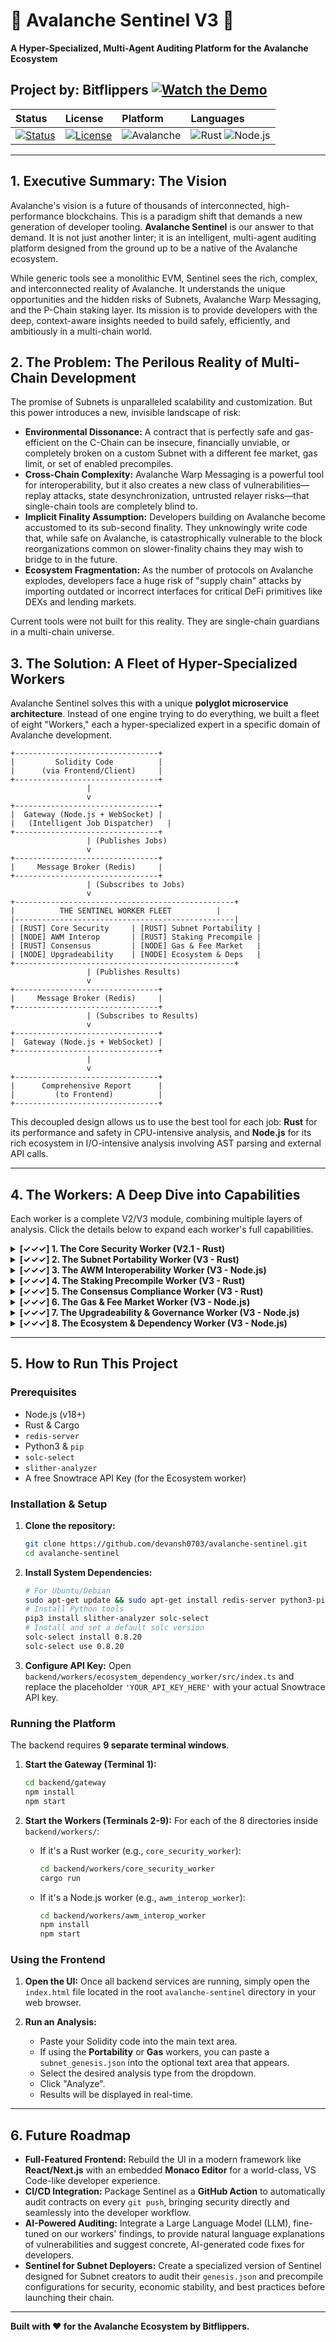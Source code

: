 # 🔺 Avalanche Sentinel V3 🔺

**A Hyper-Specialized, Multi-Agent Auditing Platform for the Avalanche Ecosystem**

**Project by: Bitflippers**
[![Watch the Demo](https://img.shields.io/badge/Watch_the-Demo-E84142?style=for-the-badge&logo=youtube)](https://youtu.be/UuEp99h5Zto)
---

| Status | License | Platform | Languages |
| :--- | :--- | :--- | :--- |
| [![Status](https://img.shields.io/badge/Status-Complete-brightgreen?style=for-the-badge)](https://github.com/devansh0703/avalanche-sentinel) | [![License](https://img.shields.io/badge/License-MIT-blue?style=for-the-badge)](https://github.com/devansh0703/avalanche-sentinel/blob/main/LICENSE) | ![Avalanche](https://img.shields.io/badge/Avalanche-E84142?style=for-the-badge&logo=avalanche&logoColor=white) | ![Rust](https://img.shields.io/badge/rust-%23000000.svg?style=for-the-badge&logo=rust&logoColor=white) ![Node.js](https://img.shields.io/badge/node.js-6DA55F?style=for-the-badge&logo=node.js&logoColor=white) |

---

## 1. Executive Summary: The Vision

Avalanche's vision is a future of thousands of interconnected, high-performance blockchains. This is a paradigm shift that demands a new generation of developer tooling. **Avalanche Sentinel** is our answer to that demand. It is not just another linter; it is an intelligent, multi-agent auditing platform designed from the ground up to be a native of the Avalanche ecosystem.

While generic tools see a monolithic EVM, Sentinel sees the rich, complex, and interconnected reality of Avalanche. It understands the unique opportunities and the hidden risks of Subnets, Avalanche Warp Messaging, and the P-Chain staking layer. Its mission is to provide developers with the deep, context-aware insights needed to build safely, efficiently, and ambitiously in a multi-chain world.

## 2. The Problem: The Perilous Reality of Multi-Chain Development

The promise of Subnets is unparalleled scalability and customization. But this power introduces a new, invisible landscape of risk:

*   **Environmental Dissonance:** A contract that is perfectly safe and gas-efficient on the C-Chain can be insecure, financially unviable, or completely broken on a custom Subnet with a different fee market, gas limit, or set of enabled precompiles.
*   **Cross-Chain Complexity:** Avalanche Warp Messaging is a powerful tool for interoperability, but it also creates a new class of vulnerabilities—replay attacks, state desynchronization, untrusted relayer risks—that single-chain tools are completely blind to.
*   **Implicit Finality Assumption:** Developers building on Avalanche become accustomed to its sub-second finality. They unknowingly write code that, while safe on Avalanche, is catastrophically vulnerable to the block reorganizations common on slower-finality chains they may wish to bridge to in the future.
*   **Ecosystem Fragmentation:** As the number of protocols on Avalanche explodes, developers face a huge risk of "supply chain" attacks by importing outdated or incorrect interfaces for critical DeFi primitives like DEXs and lending markets.

Current tools were not built for this reality. They are single-chain guardians in a multi-chain universe.

## 3. The Solution: A Fleet of Hyper-Specialized Workers

Avalanche Sentinel solves this with a unique **polyglot microservice architecture**. Instead of one engine trying to do everything, we built a fleet of eight "Workers," each a hyper-specialized expert in a specific domain of Avalanche development.

```
+--------------------------------+
|         Solidity Code          |
|      (via Frontend/Client)     |
+--------------------------------+
                 |
                 v
+--------------------------------+
|  Gateway (Node.js + WebSocket) |
|   (Intelligent Job Dispatcher)   |
+--------------------------------+
                 | (Publishes Jobs)
                 v
+--------------------------------+
|     Message Broker (Redis)     |
+--------------------------------+
                 | (Subscribes to Jobs)
                 v
+-------------------------------------------------+
|          THE SENTINEL WORKER FLEET          |
|-------------------------------------------------|
| [RUST] Core Security     | [RUST] Subnet Portability |
| [NODE] AWM Interop       | [RUST] Staking Precompile |
| [RUST] Consensus         | [NODE] Gas & Fee Market   |
| [NODE] Upgradeability    | [NODE] Ecosystem & Deps   |
+-------------------------------------------------+
                 | (Publishes Results)
                 v
+--------------------------------+
|     Message Broker (Redis)     |
+--------------------------------+
                 | (Subscribes to Results)
                 v
+--------------------------------+
|  Gateway (Node.js + WebSocket) |
+--------------------------------+
                 |
                 v
+--------------------------------+
|      Comprehensive Report      |
|         (to Frontend)          |
+--------------------------------+
```

This decoupled design allows us to use the best tool for each job: **Rust** for its performance and safety in CPU-intensive analysis, and **Node.js** for its rich ecosystem in I/O-intensive analysis involving AST parsing and external API calls.

---

## 4. The Workers: A Deep Dive into Capabilities

Each worker is a complete V2/V3 module, combining multiple layers of analysis. Click the details below to expand each worker's full capabilities.

<details>
<summary><strong>[✓✓✓] 1. The Core Security Worker (V2.1 - Rust)</strong></summary>

*   **Mission:** To provide a comprehensive, industry-standard security baseline for any smart contract deployed on an EVM-compatible chain, including the Avalanche C-Chain.
*   **Checks Performed:**
    *   **Broad Vulnerability Analysis:** Leverages the full power of the industry-standard Slither static analysis engine. This detects a wide range of common and critical smart contract vulnerabilities out of the box, including but not limited to:
        *   Re-entrancy (Checks-Effects-Interactions pattern violations)
        *   Integer Overflows/Underflows (for Solidity versions <0.8.0)
        *   Unprotected `selfdestruct` and `delegatecall`
        *   Transaction Order Dependency
        *   Oracle Manipulation Risks
        *   And dozens more.
    *   **Compiler Warning Ingestion (V2.1 Feature):** Goes beyond standard analysis by capturing and parsing the `stderr` output from the `solc` compiler during Slither's execution. This elevates low-level compiler warnings (e.g., Unused Local Variables, Uninitialized Storage Pointers) to first-class issues, finding potential bugs and code quality problems that are often overlooked by developers and other tools.
*   **Why it's Avalanche-Specific:** While the checks are universal, this worker provides the foundational security layer that every Avalanche C-Chain and Subnet contract *must* pass before considering the more complex, Avalanche-native risks. It establishes a baseline of code quality and safety for the entire ecosystem.

</details>

<details>
<summary><strong>[✓✓✓] 2. The Subnet Portability Worker (V3 - Rust)</strong></summary>

*   **Mission:** To act as a "Subnet Simulator," ensuring a contract is ready for deployment on any custom Subnet by validating it against a specific Subnet's on-chain environment.
*   **Checks Performed:**
    *   **`chainid` Opcode Usage:** Flags any logic that relies on a specific `chainid`, which is a common but critical mistake that breaks contracts when moved from a testnet to a mainnet or between Subnets.
    *   **Native Token Assumptions (`msg.value`, `.balance`):** Warns on any usage of `msg.value` or `address.balance`, reminding the developer that the native token on a custom Subnet may not be AVAX and could have a different value, or no value at all.
    *   **Hardcoded C-Chain Addresses:** Detects dependencies on protocols and tokens (e.g., Trader Joe, Benqi, WAVAX) that only exist on the C-Chain and will not be present on a new Subnet.
    *   **Hardcoded Gas Values:** Flags fragile `.call{gas:...}` patterns, which can break on Subnets with different gas semantics or future opcode repricing.
    *   **Genesis Ingestion (V3 Feature):** Takes a Subnet's `genesis.json` as input to perform deep, context-aware analysis:
        *   **Predicts Gas Limit Violations:** Reads the `blockGasLimit` from the genesis file and cross-references it with a function's estimated gas cost, warning the developer if a transaction is guaranteed to revert on the target Subnet.
        *   **Detects Precompile Mismatches:** Reads the list of enabled precompiles from the genesis and flags any contract that attempts to call a precompile (like the P-Chain handler) that is not explicitly enabled on the target Subnet, preventing a guaranteed revert.

</details>

<details>
<summary><strong>[✓✓✓] 3. The AWM Interoperability Worker (V3 - Node.js)</strong></summary>

*   **Mission:** To secure the most critical and complex aspect of multi-chain applications: Avalanche Warp Messaging.
*   **Checks Performed:**
    *   **Missing `receive` Function:** Checks that a contract importing the AWM interface can actually receive messages.
    *   **Missing `try/catch` on `send`:** Flags calls to `warp.send()` that are not wrapped in a `try/catch` block, which can cause the entire transaction to revert on a send failure, leading to poor user experience.
    *   **Missing Replay Protection:** Audits the `receive` function for a nonce or `executedMessages` mapping to prevent a malicious actor from replaying a valid message multiple times to drain funds or mint tokens.
    *   **Untrusted Relayer Risk (V3 Feature):** Ensures the `receive` function validates that `msg.sender` is the official AWM Precompile address. This is a critical check to ensure the message was delivered through the official, secure Warp protocol and not by a malicious actor who happened to obtain a valid signed message.
    *   **State Desynchronization Hazard (V3 Feature):** Flags "fire-and-forget" state updates (e.g., `setPrice`, `changeOwner`) that are sent via AWM but where the contract lacks a corresponding failure handler or rollback function, preventing a state desync between chains if the message fails to arrive.

</details>

<details>
<summary><strong>[✓✓✓] 4. The Staking Precompile Worker (V3 - Rust)</strong></summary>

*   **Mission:** To audit deep, protocol-level interactions with the Avalanche P-Chain, securing the creation of novel liquid staking and delegation financial products.
*   **Checks Performed:**
    *   **Missing `payable` Modifier:** Flags non-payable functions that call staking precompiles which require a value (AVAX) to be sent.
    *   **Unchecked Return Values:** Detects low-level `.call`s to precompiles whose `success` boolean return value is not checked, which can lead to critical silent failures.
    *   **Weak Access Control:** Warns if public or external functions can alter the staking state of the contract without robust access control like `onlyOwner`.
    *   **Locked Rewards Hazard (V3 Feature):** Detects if a contract is set up to receive staking rewards from the P-Chain but has no apparent `withdraw` or `distribute` function, indicating a high risk of permanently locked reward funds.
    *   **Hardcoded Validator Dependency (V3 Feature):** Flags hardcoded `NodeID`s, recommending that the protocol implement off-chain health monitoring (uptime, fees) for this critical, centralized point of failure.

</details>

<details>
<summary><strong>[✓✓✓] 5. The Consensus Compliance Worker (V3 - Rust)</strong></summary>

*   **Mission:** To build "reorg-safe" contracts that are future-proof for the broader multi-chain world by auditing for logic that implicitly relies on Avalanche's fast finality.
*   **Checks Performed:**
    *   **Unsafe On-Chain Randomness (V3 Feature):** Detects the use of `block.timestamp`, `blockhash`, etc. for randomness in gaming or NFT applications, a critical vulnerability that can be manipulated by validators. Recommends Chainlink VRF.
    *   **Spot Price Oracle Usage:** Flags direct, single-transaction price reads from DEXs (`getReserves`) that are vulnerable to flash loan price manipulation on slower-finality chains. Recommends TWAP oracles.
    *   **Multi-Transaction Dependency Hazard:** Detects critical admin changes (e.g., `setOwner`) that occur without a time-lock, which is a reorg-vulnerable pattern.

</details>

<details>
<summary><strong>[✓✓✓] 6. The Gas & Fee Market Worker (V3 - Node.js)</strong></summary>

*   **Mission:** To be a Subnet-aware gas and economic profiler, helping developers write cheaper and more efficient code.
*   **Checks Performed:**
    *   **Gas Inefficiencies:** Detects common anti-patterns like `SSTORE` in loops, `memory` vs. `calldata` misuse for external function parameters, and inefficient data types in structs.
    *   **Subnet Fee Comparison (V3 Feature):** Ingests a `genesis.json` to provide a powerful comparative cost analysis: "This function costs X on the C-Chain but will cost Y on Subnet Z due to its different `minBaseFee`."
    *   **Griefing Vector Hazard (V3 Feature):** Identifies functions that accept unbounded dynamic data (e.g., `string`, `bytes`), which is a critical attack vector on low-fee Subnets where an attacker can force the contract to perform expensive operations at no cost to themselves.

</details>

<details>
<summary><strong>[✓✓✓] 7. The Upgradeability & Governance Worker (V3 - Node.js)</strong></summary>

*   **Mission:** To secure complex proxies and multi-chain DAOs, preventing devastating and irreversible mistakes.
*   **Checks Performed:**
    *   **Unprotected Initializers:** Finds `initialize` functions that are not protected by an `initializer` modifier, which can be hijacked by an attacker to seize ownership of an implementation contract.
    *   **Storage Layout Collision Risk:** Warns about incorrect state variable ordering in child contracts, a primary cause of proxy storage corruption during upgrades.
    *   **`selfdestruct` in Implementation:** Flags this critical vulnerability in proxy logic that could allow an attacker to destroy the contract's code, bricking all proxies.
    *   **AWM Governance Exploit Risk (V3 Feature):** Specifically audits AWM-based governors to ensure they validate both `sourceChainId` and `sender`, preventing a sophisticated cross-chain spoofing attack where an attacker on another Subnet could take control of the contract.

</details>

<details>
<summary><strong>[✓✓✓] 8. The Ecosystem & Dependency Worker (V3 - Node.js)</strong></summary>

*   **Mission:** To provide live, on-chain supply chain security by validating a contract's external dependencies.
*   **Checks Performed:**
    *   **Floating Pragma Detection:** Recommends pinning to an exact Solidity version for deterministic and verifiable builds.
    *   **Outdated Package Versions:** Uses `semver` to check imported packages against a curated list of recommended versions for major libraries like OpenZeppelin.
    *   **Unverified Contract Interaction (V3 Feature):** Connects to the **Snowtrace API** to warn developers whenever their contract interacts with an unverified, black-box contract that is live on the Avalanche C-Chain.
    *   **Interface Mismatch Detection (V3 Feature):** Checks function calls to known protocol addresses (e.g., Trader Joe Router) against a curated list of function signatures to find integration bugs that would cause transactions to revert.

</details>

---

## 5. How to Run This Project

### Prerequisites
- Node.js (v18+)
- Rust & Cargo
- `redis-server`
- Python3 & `pip`
- `solc-select`
- `slither-analyzer`
- A free Snowtrace API Key (for the Ecosystem worker)

### Installation & Setup

1.  **Clone the repository:**
    ```bash
    git clone https://github.com/devansh0703/avalanche-sentinel.git
    cd avalanche-sentinel
    ```

2.  **Install System Dependencies:**
    ```bash
    # For Ubuntu/Debian
    sudo apt-get update && sudo apt-get install redis-server python3-pip -y
    # Install Python tools
    pip3 install slither-analyzer solc-select
    # Install and set a default solc version
    solc-select install 0.8.20
    solc-select use 0.8.20
    ```

3.  **Configure API Key:**
    Open `backend/workers/ecosystem_dependency_worker/src/index.ts` and replace the placeholder `'YOUR_API_KEY_HERE'` with your actual Snowtrace API key.

### Running the Platform

The backend requires **9 separate terminal windows**.

1.  **Start the Gateway (Terminal 1):**
    ```bash
    cd backend/gateway
    npm install
    npm start
    ```

2.  **Start the Workers (Terminals 2-9):**
    For each of the 8 directories inside `backend/workers/`:
    *   If it's a Rust worker (e.g., `core_security_worker`):
        ```bash
        cd backend/workers/core_security_worker
        cargo run
        ```
    *   If it's a Node.js worker (e.g., `awm_interop_worker`):
        ```bash
        cd backend/workers/awm_interop_worker
        npm install
        npm start
        ```

### Using the Frontend

1.  **Open the UI:**
    Once all backend services are running, simply open the `index.html` file located in the root `avalanche-sentinel` directory in your web browser.

2.  **Run an Analysis:**
    *   Paste your Solidity code into the main text area.
    *   If using the **Portability** or **Gas** workers, you can paste a `subnet_genesis.json` into the optional text area that appears.
    *   Select the desired analysis type from the dropdown.
    *   Click "Analyze".
    *   Results will be displayed in real-time.

---

## 6. Future Roadmap

*   **Full-Featured Frontend:** Rebuild the UI in a modern framework like **React/Next.js** with an embedded **Monaco Editor** for a world-class, VS Code-like developer experience.
*   **CI/CD Integration:** Package Sentinel as a **GitHub Action** to automatically audit contracts on every `git push`, bringing security directly and seamlessly into the developer workflow.
*   **AI-Powered Auditing:** Integrate a Large Language Model (LLM), fine-tuned on our workers' findings, to provide natural language explanations of vulnerabilities and suggest concrete, AI-generated code fixes for developers.
*   **Sentinel for Subnet Deployers:** Create a specialized version of Sentinel designed for Subnet creators to audit their `genesis.json` and precompile configurations for security, economic stability, and best practices before launching their chain.

---

**Built with ❤️ for the Avalanche Ecosystem by Bitflippers.**
